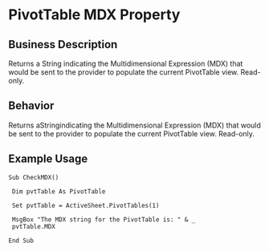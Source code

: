 # PivotTable MDX Property

## Business Description
Returns a String indicating the Multidimensional Expression (MDX) that would be sent to the provider to populate the current PivotTable view. Read-only.

## Behavior
Returns aStringindicating the Multidimensional Expression (MDX) that would be sent to the provider to populate the current PivotTable view. Read-only.

## Example Usage
```vba
Sub CheckMDX() 
 
 Dim pvtTable As PivotTable 
 
 Set pvtTable = ActiveSheet.PivotTables(1) 
 
 MsgBox "The MDX string for the PivotTable is: " & _ 
 pvtTable.MDX 
 
End Sub
```